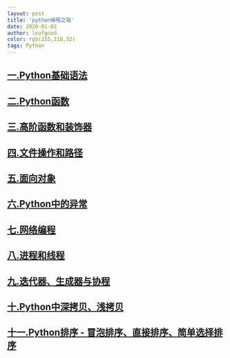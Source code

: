 ```yaml
---
layout: post
title: 'python编程之路'
date: 2020-01-02
author: leafgood
color: rgb(255,210,32)
tags: Python
---
```

## [一.Python基础语法](https://segmentfault.com/a/1190000038684905)
## [二.Python函数](https://segmentfault.com/a/1190000038689882)
## [三.高阶函数和装饰器](https://segmentfault.com/a/1190000038690615)
## [四.文件操作和路径](https://segmentfault.com/a/1190000038690796)
## [五.面向对象](https://segmentfault.com/a/1190000038693046)
## [六.Python中的异常](https://segmentfault.com/a/1190000038693182)
## [七.网络编程](https://segmentfault.com/a/1190000038693539)
## [八.进程和线程](https://segmentfault.com/a/1190000038693799)
## [九.迭代器、生成器与协程](https://segmentfault.com/a/1190000038694032)
## [十.Python中深拷贝、浅拷贝](https://segmentfault.com/a/1190000038694421)
## [十一.Python排序 - 冒泡排序、直接排序、简单选择排序](https://segmentfault.com/a/1190000038694491)



